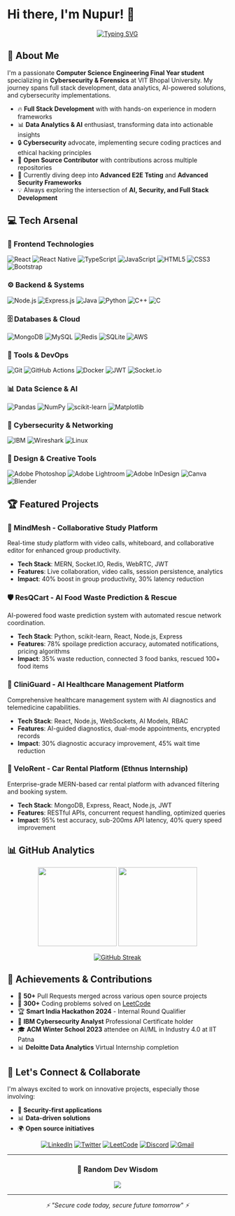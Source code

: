 # Hi there, I'm Nupur! 👋

<div align="center">
  
  [![Typing SVG](https://readme-typing-svg.herokuapp.com?font=Fira+Code&weight=500&size=25&pause=1000&color=FF6B6B&center=true&vCenter=true&random=false&width=600&lines=Full+Stack+Developer;Data+Analyst+%26+AI+Enthusiast;Cybersecurity+Explorer;Open+Source+Contributor)](https://git.io/typing-svg)
  
</div>

## 🚀 About Me

I'm a passionate **Computer Science Engineering Final Year student** specializing in **Cybersecurity & Forensics** at VIT Bhopal University. My journey spans full stack development, data analytics, AI-powered solutions, and cybersecurity implementations. 

- 🔥 **Full Stack Development** with with hands-on experience in modern frameworks
- 📊 **Data Analytics & AI** enthusiast, transforming data into actionable insights  
- 🔒 **Cybersecurity** advocate, implementing secure coding practices and ethical hacking principles
- 🌟 **Open Source Contributor** with contributions across multiple repositories
- 🎯 Currently diving deep into **Advanced E2E Tsting** and **Advanced Security Frameworks**
- 💡 Always exploring the intersection of **AI, Security, and Full Stack Development**

## 💻 Tech Arsenal

### 🎨 Frontend Technologies
![React](https://img.shields.io/badge/react-%2320232a.svg?style=for-the-badge&logo=react&logoColor=%2361DAFB)
![React Native](https://img.shields.io/badge/react_native-%2320232a.svg?style=for-the-badge&logo=react&logoColor=%2361DAFB)
![TypeScript](https://img.shields.io/badge/typescript-%23007ACC.svg?style=for-the-badge&logo=typescript&logoColor=white)
![JavaScript](https://img.shields.io/badge/javascript-%23323330.svg?style=for-the-badge&logo=javascript&logoColor=%23F7DF1E)
![HTML5](https://img.shields.io/badge/html5-%23E34F26.svg?style=for-the-badge&logo=html5&logoColor=white)
![CSS3](https://img.shields.io/badge/css3-%231572B6.svg?style=for-the-badge&logo=css3&logoColor=white)
![Bootstrap](https://img.shields.io/badge/bootstrap-%23563D7C.svg?style=for-the-badge&logo=bootstrap&logoColor=white)

### ⚙️ Backend & Systems
![Node.js](https://img.shields.io/badge/node.js-6DA55F?style=for-the-badge&logo=node.js&logoColor=white)
![Express.js](https://img.shields.io/badge/express.js-%23404d59.svg?style=for-the-badge&logo=express&logoColor=%2361DAFB)
![Java](https://img.shields.io/badge/java-%23ED8B00.svg?style=for-the-badge&logo=openjdk&logoColor=white)
![Python](https://img.shields.io/badge/python-3670A0?style=for-the-badge&logo=python&logoColor=ffdd54)
![C++](https://img.shields.io/badge/c++-%2300599C.svg?style=for-the-badge&logo=c%2B%2B&logoColor=white)
![C](https://img.shields.io/badge/c-%2300599C.svg?style=for-the-badge&logo=c&logoColor=white)

### 🗄️ Databases & Cloud
![MongoDB](https://img.shields.io/badge/MongoDB-%234ea94b.svg?style=for-the-badge&logo=mongodb&logoColor=white)
![MySQL](https://img.shields.io/badge/mysql-%2300f.svg?style=for-the-badge&logo=mysql&logoColor=white)
![Redis](https://img.shields.io/badge/redis-%23DD0031.svg?style=for-the-badge&logo=redis&logoColor=white)
![SQLite](https://img.shields.io/badge/sqlite-%2307405e.svg?style=for-the-badge&logo=sqlite&logoColor=white)
![AWS](https://img.shields.io/badge/AWS-%23FF9900.svg?style=for-the-badge&logo=amazon-aws&logoColor=white)

### 🔧 Tools & DevOps
![Git](https://img.shields.io/badge/git-%23F05033.svg?style=for-the-badge&logo=git&logoColor=white)
![GitHub Actions](https://img.shields.io/badge/github%20actions-%232671E5.svg?style=for-the-badge&logo=githubactions&logoColor=white)
![Docker](https://img.shields.io/badge/docker-%230db7ed.svg?style=for-the-badge&logo=docker&logoColor=white)
![JWT](https://img.shields.io/badge/JWT-black?style=for-the-badge&logo=JSON%20web%20tokens)
![Socket.io](https://img.shields.io/badge/Socket.io-black?style=for-the-badge&logo=socket.io&badgeColor=010101)

### 📊 Data Science & AI
![Pandas](https://img.shields.io/badge/pandas-%23150458.svg?style=for-the-badge&logo=pandas&logoColor=white)
![NumPy](https://img.shields.io/badge/numpy-%23013243.svg?style=for-the-badge&logo=numpy&logoColor=white)
![scikit-learn](https://img.shields.io/badge/scikit--learn-%23F7931E.svg?style=for-the-badge&logo=scikit-learn&logoColor=white)
![Matplotlib](https://img.shields.io/badge/Matplotlib-%23ffffff.svg?style=for-the-badge&logo=Matplotlib&logoColor=black)

### 🔐 Cybersecurity & Networking  
![IBM](https://img.shields.io/badge/IBM%20Cybersecurity-1261FE?style=for-the-badge&logo=IBM&logoColor=white)
![Wireshark](https://img.shields.io/badge/Wireshark-1679A7?style=for-the-badge&logo=Wireshark&logoColor=white)
![Linux](https://img.shields.io/badge/Linux-FCC624?style=for-the-badge&logo=linux&logoColor=black)

### 🎨 Design & Creative Tools
![Adobe Photoshop](https://img.shields.io/badge/adobe%20photoshop-%2331A8FF.svg?style=for-the-badge&logo=adobe%20photoshop&logoColor=white)
![Adobe Lightroom](https://img.shields.io/badge/Adobe%20Lightroom-31A8FF.svg?style=for-the-badge&logo=Adobe%20Lightroom&logoColor=white)
![Adobe InDesign](https://img.shields.io/badge/Adobe%20InDesign-49021F?style=for-the-badge&logo=adobeindesign&logoColor=white)
![Canva](https://img.shields.io/badge/Canva-%2300C4CC.svg?style=for-the-badge&logo=Canva&logoColor=white)
![Blender](https://img.shields.io/badge/blender-%23F5792A.svg?style=for-the-badge&logo=blender&logoColor=white)

## 🏆 Featured Projects

### 🧠 MindMesh - Collaborative Study Platform
Real-time study platform with video calls, whiteboard, and collaborative editor for enhanced group productivity.
- **Tech Stack**: MERN, Socket.IO, Redis, WebRTC, JWT
- **Features**: Live collaboration, video calls, session persistence, analytics
- **Impact**: 40% boost in group productivity, 30% latency reduction

### 🛡️ ResQCart - AI Food Waste Prediction & Rescue
AI-powered food waste prediction system with automated rescue network coordination.
- **Tech Stack**: Python, scikit-learn, React, Node.js, Express
- **Features**: 78% spoilage prediction accuracy, automated notifications, pricing algorithms
- **Impact**: 35% waste reduction, connected 3 food banks, rescued 100+ food items

### 🏥 CliniGuard - AI Healthcare Management Platform  
Comprehensive healthcare management system with AI diagnostics and telemedicine capabilities.
- **Tech Stack**: React, Node.js, WebSockets, AI Models, RBAC
- **Features**: AI-guided diagnostics, dual-mode appointments, encrypted records
- **Impact**: 30% diagnostic accuracy improvement, 45% wait time reduction

### 🚗 VeloRent - Car Rental Platform (Ethnus Internship)
Enterprise-grade MERN-based car rental platform with advanced filtering and booking system.
- **Tech Stack**: MongoDB, Express, React, Node.js, JWT
- **Features**: RESTful APIs, concurrent request handling, optimized queries
- **Impact**: 95% test accuracy, sub-200ms API latency, 40% query speed improvement


## 📊 GitHub Analytics

<div align="center">
  
  <img height="180em" src="https://github-readme-stats.vercel.app/api?username=Nupurshivani&show_icons=true&theme=radical&include_all_commits=true&count_private=true"/>
  <img height="180em" src="https://github-readme-stats.vercel.app/api/top-langs/?username=Nupurshivani&layout=compact&langs_count=8&theme=radical"/>
  
</div>

<div align="center">
  
  [![GitHub Streak](https://github-readme-streak-stats.herokuapp.com/?user=Nupurshivani&theme=radical)](https://git.io/streak-stats)
  
</div>

## 🏅 Achievements & Contributions

- 🎯 **50+** Pull Requests merged across various open source projects
- 🧩 **300+** Coding problems solved on [LeetCode](https://leetcode.com/u/IAM_NUPUR_SHIVANI/)
- 🏆 **Smart India Hackathon 2024** - Internal Round Qualifier
- 📜 **IBM Cybersecurity Analyst** Professional Certificate holder
- 🎓 **ACM Winter School 2023** attendee on AI/ML in Industry 4.0 at IIT Patna
- 📊 **Deloitte Data Analytics** Virtual Internship completion


## 🤝 Let's Connect & Collaborate

I'm always excited to work on innovative projects, especially those involving:
- 🔐 **Security-first applications**
- 📊 **Data-driven solutions**
- 🌍 **Open source initiatives**

<div align="center">
  
  [![LinkedIn](https://img.shields.io/badge/LinkedIn-%230077B5.svg?style=for-the-badge&logo=linkedin&logoColor=white)](https://linkedin.com/in/nupurshivani/)
  [![Twitter](https://img.shields.io/badge/Twitter-%231DA1F2.svg?style=for-the-badge&logo=Twitter&logoColor=white)](https://twitter.com/im_nupurshivani)
  [![LeetCode](https://img.shields.io/badge/LeetCode-000000?style=for-the-badge&logo=LeetCode&logoColor=#d16c06)](https://leetcode.com/u/IAM_NUPUR_SHIVANI/)
  [![Discord](https://img.shields.io/badge/Discord-%237289DA.svg?style=for-the-badge&logo=discord&logoColor=white)](https://discord.gg/nupurjha#7464)
  [![Gmail](https://img.shields.io/badge/Gmail-D14836?style=for-the-badge&logo=gmail&logoColor=white)](mailto:nupurjha.me@gmail.com)
  
</div>

---

<div align="center">
  
  
  ### 💭 Random Dev Wisdom
  ![](https://quotes-github-readme.vercel.app/api?type=horizontal&theme=radical)
  
</div>

---

<div align="center">
  <i>⚡ "Secure code today, secure future tomorrow" ⚡</i>
</div>
